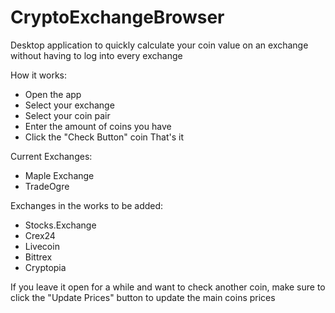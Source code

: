 # CryptoExchangeBrowser
Desktop application to quickly calculate your coin value on an exchange without having to log into every exchange

How it works:
- Open the app
- Select your exchange
- Select your coin pair
- Enter the amount of coins you have
- Click the "Check Button" coin
That's it

Current Exchanges:
- Maple Exchange
- TradeOgre

Exchanges in the works to be added:
- Stocks.Exchange
- Crex24
- Livecoin
- Bittrex
- Cryptopia

If you leave it open for a while and want to check another coin, make sure to click the "Update Prices" button to update the main coins prices
